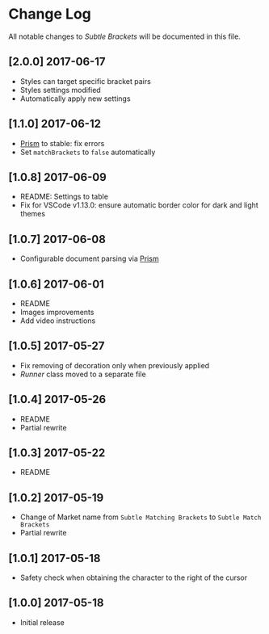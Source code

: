 # Change Log
All notable changes to *Subtle Brackets* will be documented in this file.

## [2.0.0] 2017-06-17
- Styles can target specific bracket pairs
- Styles settings modified
- Automatically apply new settings

## [1.1.0] 2017-06-12
- [Prism](http://prismjs.com/) to stable: fix errors
- Set `matchBrackets` to `false` automatically

## [1.0.8] 2017-06-09
- README: Settings to table
- Fix for VSCode v1.13.0: ensure automatic border color for dark and light themes

## [1.0.7] 2017-06-08
- Configurable document parsing via [Prism](http://prismjs.com/)

## [1.0.6] 2017-06-01
- README
- Images improvements
- Add video instructions

## [1.0.5] 2017-05-27
- Fix removing of decoration only when previously applied
- *Runner* class moved to a separate file

## [1.0.4] 2017-05-26
- README
- Partial rewrite

## [1.0.3] 2017-05-22
- README

## [1.0.2] 2017-05-19
- Change of Market name from `Subtle Matching Brackets` to `Subtle Match Brackets`
- Partial rewrite

## [1.0.1] 2017-05-18
- Safety check when obtaining the character to the right of the cursor

## [1.0.0] 2017-05-18
- Initial release
